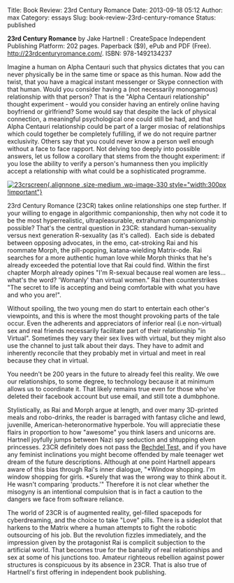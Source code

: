 Title: Book Review: 23rd Century Romance
Date: 2013-09-18 05:12
Author: max
Category: essays
Slug: book-review-23rd-century-romance
Status: published

**23rd Century Romance** by Jake Hartnell : CreateSpace Independent Publishing Platform: 202 pages. Paperback (\$9), ePub and PDF (Free). <http://23rdcenturyromance.com/>. ISBN: 978-1492134237

Imagine a human on Alpha Centauri such that physics dictates that you can never physically be in the same time or space as this human. Now add the twist, that you have a magical instant messenger or Skype connection with that human. Would you consider having a (not necessarily monogamous) relationship with that person? That is the "Alpha Centauri relationship" thought experiment - would you consider having an entirely online having boyfriend or girlfriend? Some would say that despite the lack of physical connection, a meaningful psychological one could still be had, and that Alpha Centauri relationship could be part of a larger mosiac of relationships which could together be completely fufilling, if we do not require partner exclusivity. Others say that you could never know a person well enough without a face to face rapport. Not delving too deeply into possible answers, let us follow a corollary that stems from the thought experiment: if you lose the ability to verify a person's humanness then you implicitly accept a relationship with what could be a sophisticated programme.

[![23crscreen]({static}/images/uploads/2013/09/23crscreen.png){.alignnone .size-medium .wp-image-330 style="width:300px !important"}]({static}/images/uploads/2013/09/23crscreen.png)

23rd Century Romance (23CR) takes online relationships one step further. If your willing to engage in algorithmic companionship, then why not code it to be the most hyperrealistic, ultrapleasurable, extrahuman companionship possible? That's the central question in 23CR: standard human-sexuality versus next generation R-sexuality (as it's called).  Each side is debated between opposing advocates, in the emo, cat-stroking Rai and his roommate Morph, the pill-popping, katana-wielding Matrix-ode. Rai searches for a more authentic human love while Morph thinks that he's already exceeded the potential love that Rai could find. Within the first chapter Morph already opines "I'm R-sexual because real women are less... what's the word? 'Womanly' than virtual women." Rai then counterstrikes "The secret to life is accepting and being comfortable with what you have and who you are!".

Without spoiling, the two young men do start to entertain each other's viewpoints, and this is where the most thought provoking parts of the tale occur. Even the adherents and appreciators of inferior real (i.e non-virtual) sex and real friends necessarily facilitate part of their relationship "in Virtual". Sometimes they vary their sex lives with virtual, but they might also use the channel to just talk about their days. They have to admit and inherently reconcile that they probably met in virtual and meet in real because they chat in virtual.

You needn't be 200 years in the future to already feel this reality. We owe our relationships, to some degree, to technology because it at minimum allows us to coordinate it. That likely remains true even for those who've deleted their facebook account but use email, and still tote a dumbphone.

Stylistically, as Rai and Morph argue at length, and over many 3D-printed meals and robo-drinks, the reader is barraged with fantasy cliche and lewd, juvenille, American-heteronormative hyperbole. You will appreciatie these flairs in proportion to how "awesome" you think lasers and unicorns are. Hartnell joyfully jumps between Nazi spy seduction and shtupping elven princesses. 23CR definitely does not pass the [Bechdel Test,](https://www.wikidata.org/wiki/Q4165246) and if you have any feminist inclinations you might become offended by male teenager wet dream of the future descriptions. Although at one point Hartnell appears aware of this bias through Rai's inner dialogue, "*Window shopping. I'm window shopping for girls. *Surely that was the wrong way to think about it. He wasn't comparing 'products.'" Therefore it is not clear whether the misogyny is an intentional compulsion that is in fact a caution to the dangers we face from software reliance.

The world of 23CR is of augmented reality, gel-filled spacepods for cyberdreaming, and the choice to take "Love" pills. There is a sideplot that harkens to the Matrix where a human attempts to fight the robotic outsourcing of his job. But the revolution fizzles immediately, and the impression given by the protagonist Rai is complicit subjection to the artificial world. That becomes true for the banality of real relationships and sex at some of his junctions too. Amateur righteous rebellion against power structures is conspicuous by its absence in 23CR. That is also true of Hartnell's first offering in independent book publishing.

 
